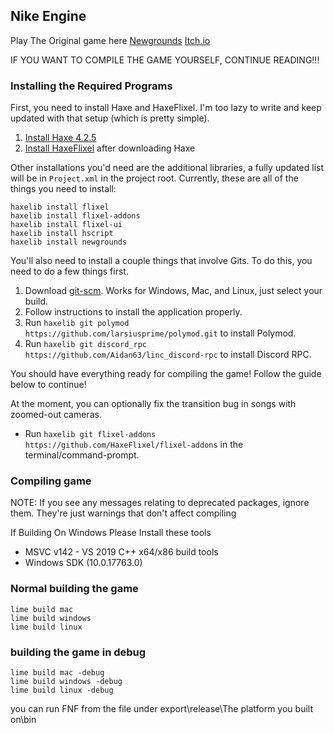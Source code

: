 ## Nike Engine 
Play The Original game here [Newgrounds](https://www.newgrounds.com/portal/view/770371) [Itch.io](https://ninja-muffin24.itch.io/funkin)

IF YOU WANT TO COMPILE THE GAME YOURSELF, CONTINUE READING!!!

### Installing the Required Programs

First, you need to install Haxe and HaxeFlixel. I'm too lazy to write and keep updated with that setup (which is pretty simple). 
1. [Install Haxe 4.2.5](https://haxe.org/download/version/4.2.5/)
2. [Install HaxeFlixel](https://haxeflixel.com/documentation/install-haxeflixel/) after downloading Haxe

Other installations you'd need are the additional libraries, a fully updated list will be in `Project.xml` in the project root. Currently, these are all of the things you need to install:
```
haxelib install flixel
haxelib install flixel-addons
haxelib install flixel-ui
haxelib install hscript
haxelib install newgrounds
```

You'll also need to install a couple things that involve Gits. To do this, you need to do a few things first.
1. Download [git-scm](https://git-scm.com/downloads). Works for Windows, Mac, and Linux, just select your build.
2. Follow instructions to install the application properly.
3. Run `haxelib git polymod https://github.com/larsiusprime/polymod.git` to install Polymod.
4. Run `haxelib git discord_rpc https://github.com/Aidan63/linc_discord-rpc` to install Discord RPC.

You should have everything ready for compiling the game! Follow the guide below to continue!

At the moment, you can optionally fix the transition bug in songs with zoomed-out cameras.
- Run `haxelib git flixel-addons https://github.com/HaxeFlixel/flixel-addons` in the terminal/command-prompt.


### Compiling game
NOTE: If you see any messages relating to deprecated packages, ignore them. They're just warnings that don't affect compiling

If Building On Windows Please Install these tools
* MSVC v142 - VS 2019 C++ x64/x86 build tools
* Windows SDK (10.0.17763.0)

### Normal building the game
```
lime build mac
lime build windows
lime build linux
```
### building the game in debug
```
lime build mac -debug
lime build windows -debug
lime build linux -debug
```
you can run FNF from the file under export\release\The platform you built on\bin
